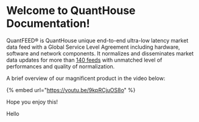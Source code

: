 # Welcome to QuantHouse Documentation!

QuantFEED® is QuantHouse unique end-to-end ultra-low latency market data feed with a Global Service Level Agreement including hardware, software and network components. It normalizes and disseminates market data updates for more than [140 feeds](https://www.quanthouse.com/GlobalExchangeCoverage.html) with unmatched level of performances and quality of normalization.

A brief overview of our magnificent product in the video below:

{% embed url="https://youtu.be/9kpRCjuOS8o" %}


Hope you enjoy this!

Hello
